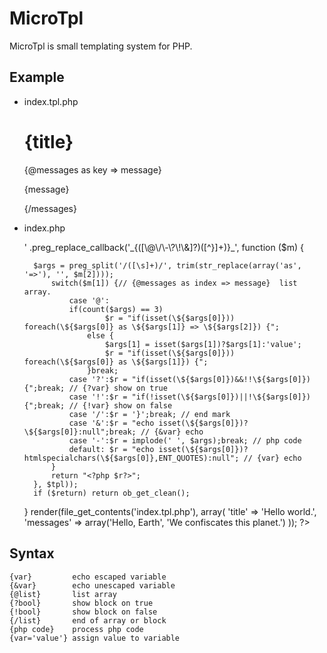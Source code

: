 # MicroTpl

MicroTpl is small templating system for PHP.

## Example
* index.tpl.php

    <!DOCTYPE html>
    <html>
      <head>
        <title>{title}</title>
      </head>
      <body>
        <h1>{title}</h1>
        {@messages as key => message}
        <p>{message}</p>
        {/messages}
      </body>
    </html>



* index.php

    <?php
    function render($tpl, $data = array(), $return = false) {
        if ($return) ob_start();
        extract($data);
        eval('?>' .preg_replace_callback('_{([\@\/\-\?\!\&]?)([^}]+)}_', function ($m) {
        $args = preg_split('/([\s]+)/', trim(str_replace(array('as', '=>'), '', $m[2])));
            switch($m[1]) {// {@messages as index => message}  list array. 
                case '@':
                if(count($args) == 3)
                        $r = "if(isset(\${$args[0]})) foreach(\${$args[0]} as \${$args[1]} => \${$args[2]}) {";
                    else {
                        $args[1] = isset($args[1])?$args[1]:'value';
                        $r = "if(isset(\${$args[0]})) foreach(\${$args[0]} as \${$args[1]}) {";
                    }break;
                case '?':$r = "if(isset(\${$args[0]})&&!!\${$args[0]}){";break; // {?var} show on true
                case '!':$r = "if(!isset(\${$args[0]})||!\${$args[0]}){";break; // {!var} show on false
                case '/':$r = '}';break; // end mark
                case '&':$r = "echo isset(\${$args[0]})?\${$args[0]}:null";break; // {&var} echo 
                case '-':$r = implode(' ', $args);break; // php code
                default: $r = "echo isset(\${$args[0]})?htmlspecialchars(\${$args[0]},ENT_QUOTES):null"; // {var} echo 
            }
            return "<?php $r?>";    
        }, $tpl));
        if ($return) return ob_get_clean();
    }
    render(file_get_contents('index.tpl.php'), array(
        'title' => 'Hello world.', 
        'messages' => array('Hello, Earth', 'We confiscates this planet.')
    ));
    ?>

## Syntax

    {var}         echo escaped variable
    {&var}        echo unescaped variable
    {@list}       list array
    {?bool}       show block on true
    {!bool}       show block on false
    {/list}       end of array or block
    {php code}    process php code
    {var='value'} assign value to variable

